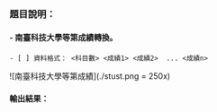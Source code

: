 ### 題目說明：
#### - 南臺科技大學等第成績轉換。

```text
- [ ] 資料格式： <科目數> <成績1> <成績2>  ... <成績n>
```
![南臺科技大學等第成績](./stust.png = 250x)

#### 輸出結果：

```text
```
